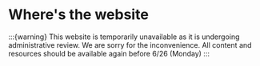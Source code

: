 # Where's the website

:::{warning}
This website is temporarily unavailable as it is undergoing administrative review. We are sorry for the inconvenience. All content and resources should be available again before 6/26 (Monday)
:::